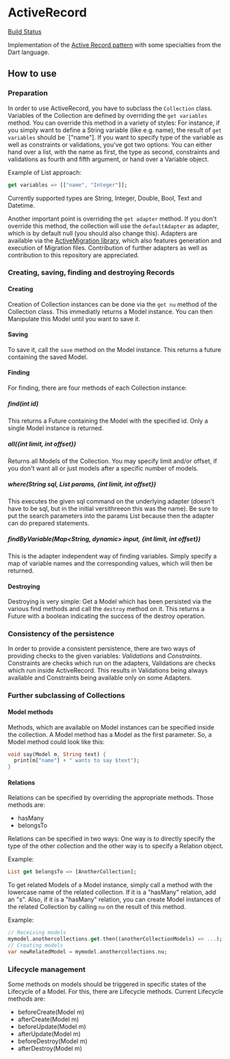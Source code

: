 ActiveRecord
============
[Build Status](https://drone.io/github.com/Adracus/ActiveRecord/latest)

Implementation of the [Active Record pattern](http://en.wikipedia.org/wiki/Active_record_pattern) with some specialties from the Dart language.

## How to use
### Preparation
In order to use ActiveRecord, you have to subclass the `Collection` class.
Variables of the Collection are defined by overriding the `get variables` method.
You can override this method in a variety of styles: For instance, if you simply want
to define a String variable (like e.g. name), the result of `get variables` should
be `["name"]. If you want to specify type of the variable as well as constraints or
validations, you've got two options: You can either hand over a list, with
the name as first, the type as second, constraints and validations as fourth and fifth
argument, or hand over a Variable object.

Example of List approach:

```dart
get variables => [["name", "Integer"]];
```

Currently supported types are String, Integer, Double, Bool, Text and Datetime.

Another important point is overriding the `get adapter` method. If you don't
override this method, the collection will use the `defaultAdapter` as adapter,
which is by default null (you should also change this). Adapters are available
via the [ActiveMigration library](https://github.com/Adracus/ActiveMigration),
which also features generation and execution of Migration files. Contribution
of further adapters as well as contribution to this repository are appreciated.

### Creating, saving, finding and destroying Records
#### Creating
Creation of Collection instances can be done via the `get nu` method of the
Collection class. This immediatly returns a Model instance. You can then
Manipulate this Model until you want to save it.

#### Saving
To save it, call the `save` method on the Model instance. This returns a
future containing the saved Model.

#### Finding
For finding, there are four methods of each Collection instance:
##### find(int id)
This returns a Future containing the Model with the specified id. Only a
single Model instance is returned.
##### all({int limit, int offset})
Returns all Models of the Collection. You may specify limit and/or offset,
if you don't want all or just models after a specific number of models.
##### where(String sql, List params, {int limit, int offset})
This executes the given sql command on the underlying adapter (doesn't have
to be sql, but in the initial versithreeon this was the name). Be sure to
put the search parameters into the params List because then the adapter
can do prepared statements.
##### findByVariable(Map<String, dynamic> input, {int limit, int offset})
This is the adapter independent way of finding variables. Simply specify
a map of variable names and the corresponding values, which will then be
returned.

#### Destroying
Destroying is very simple: Get a Model which has been persisted via the
various find methods and call the `destroy` method on it. This returns
a Future with a boolean indicating the success of the destroy operation.

### Consistency of the persistence
In order to provide a consistent persistence, there are two ways of
providing checks to the given variables: _Validations_ and _Constraints_.
Constraints are checks which run on the adapters, Validations are checks
which run inside ActiveRecord. This results in Validations being always
available and Constraints being available only on some Adapters.

### Further subclassing of Collections
#### Model methods
Methods, which are available on Model instances can be specified inside
the collection. A Model method has a Model as the first parameter. So,
a Model method could look like this:

```dart
void say(Model m, String text) {
  print(m["name"] + " wants to say $text");
}
```

#### Relations
Relations can be specified by overriding the appropriate methods.
Those methods are:
+ hasMany
+ belongsTo

Relations can be specified in two ways:
One way is to directly specify the type of the other collection and the
other way is to specify a Relation object.

Example:

```dart
List get belongsTo => [AnotherCollection];
```

To get related Models of a Model instance, simply call a method with
the lowercase name of the related collection. If it is a "hasMany" relation,
add an "s". Also, if it is a "hasMany" relation, you can create Model instances
of the related Collection by calling `nu` on the result of this method.

Example:

```dart
// Receiving models
mymodel.anothercollections.get.then((anotherCollectionModels) => ...);
// Creating models
var newRelatedModel = mymodel.anothercollections.nu;
```

### Lifecycle management
Some methods on models should be triggered in specific states of the
Lifecycle of a Model. For this, there are Lifecycle methods. Current
Lifecycle methods are:
+ beforeCreate(Model m)
+ afterCreate(Model m)
+ beforeUpdate(Model m)
+ afterUpdate(Model m)
+ beforeDestroy(Model m)
+ afterDestroy(Model m)
